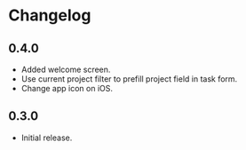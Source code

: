 # Changelog

## 0.4.0

- Added welcome screen.
- Use current project filter to prefill project field in task form.
- Change app icon on iOS.

## 0.3.0

- Initial release.

